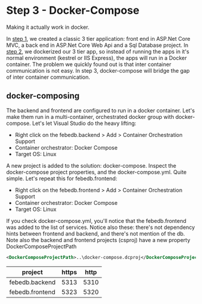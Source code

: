 # Step 3 - Docker-Compose

Making it actually work in docker.

In [step 1](../step1.normal/README.md), we created a classic 3 tier application: front end in ASP.Net Core MVC, a back end in ASP.Net Core Web Api and a Sql Database project.  In [step 2](../step2.docker/README.md), we dockerized our 3 tier app, so instead of running the apps in it's normal environment (kestrel or IIS Express), the apps will run in a Docker container.  The problem we quickly found out is that inter container communication is not easy.  In step 3, docker-compose will bridge the gap of inter container communication.

## docker-composing

The backend and frontend are configured to run in a docker container.  Let's make them run in a multi-container, orchestrated docker group with docker-compose.  Let's let Visual Studio do the heavy lifting:

- Right click on the febedb.backend > Add > Container Orchestration Support
- Container orchestrator: Docker Compose
- Target OS: Linux

A new project is added to the solution: docker-compose.  Inspect the docker-compose project properties, and the docker-compose.yml.  Quite simple.  Let's repeat this for febedb.frontend:

- Right click on the febedb.frontend > Add > Container Orchestration Support
- Container orchestrator: Docker Compose
- Target OS: Linux

If you check docker-compose.yml, you'll notice that the febedb.frontend was added to the list of services.  Notice also these: there's not dependency hints between frontend and backend, and there's not mention of the db.  Note also the backend and frontend projects (csproj) have a new property DockerComposeProjectPath

```xml
<DockerComposeProjectPath>..\docker-compose.dcproj</DockerComposeProjectPath>
```

| project | https | http |
| ------- | --- | --- |
| febedb.backend | 5313 | 5310 |
| febedb.frontend | 5323 | 5320 |
